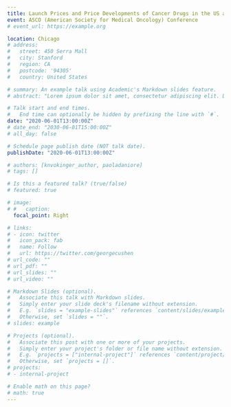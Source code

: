 ```yaml
---
title: Launch Prices and Price Developments of Cancer Drugs in the US and Europe
event: ASCO (American Society for Medical Oncology) Conference
# event_url: https://example.org

location: Chicago
# address:
#   street: 450 Serra Mall
#   city: Stanford
#   region: CA
#   postcode: '94305'
#   country: United States

# summary: An example talk using Academic's Markdown slides feature.
# abstract: "Lorem ipsum dolor sit amet, consectetur adipiscing elit. Duis posuere tellusac convallis placerat. Proin tincidunt magna sed ex sollicitudin condimentum. Sed ac faucibus dolor, scelerisque sollicitudin nisi. Cras purus urna, suscipit quis sapien eu, pulvinar tempor diam."

# Talk start and end times.
#   End time can optionally be hidden by prefixing the line with `#`.
date: "2020-06-01T13:00:00Z"
# date_end: "2030-06-01T15:00:00Z"
# all_day: false

# Schedule page publish date (NOT talk date).
publishDate: "2020-06-01T13:00:00Z"

# authors: [knvokinger_author, paoladaniore]
# tags: []

# Is this a featured talk? (true/false)
# featured: true

# image:
# #   caption: 
  focal_point: Right

# links:
# - icon: twitter
#   icon_pack: fab
#   name: Follow
#   url: https://twitter.com/georgecushen
# url_code: ""
# url_pdf: ""
# url_slides: ""
# url_video: ""

# Markdown Slides (optional).
#   Associate this talk with Markdown slides.
#   Simply enter your slide deck's filename without extension.
#   E.g. `slides = "example-slides"` references `content/slides/example-slides.md`.
#   Otherwise, set `slides = ""`.
# slides: example

# Projects (optional).
#   Associate this post with one or more of your projects.
#   Simply enter your project's folder or file name without extension.
#   E.g. `projects = ["internal-project"]` references `content/project/deep-learning/index.md`.
#   Otherwise, set `projects = []`.
# projects:
# - internal-project

# Enable math on this page?
# math: true
---
```



